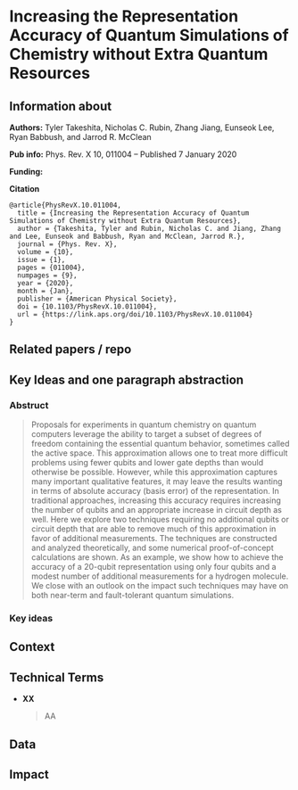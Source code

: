 # Increasing the Representation Accuracy of Quantum Simulations of Chemistry without Extra Quantum Resources

## Information about
**Authors:**
Tyler Takeshita, Nicholas C. Rubin, Zhang Jiang, Eunseok Lee, Ryan Babbush, and Jarrod R. McClean

**Pub info:**
Phys. Rev. X 10, 011004 – Published 7 January 2020

**Funding:**


**Citation**
```
@article{PhysRevX.10.011004,
  title = {Increasing the Representation Accuracy of Quantum Simulations of Chemistry without Extra Quantum Resources},
  author = {Takeshita, Tyler and Rubin, Nicholas C. and Jiang, Zhang and Lee, Eunseok and Babbush, Ryan and McClean, Jarrod R.},
  journal = {Phys. Rev. X},
  volume = {10},
  issue = {1},
  pages = {011004},
  numpages = {9},
  year = {2020},
  month = {Jan},
  publisher = {American Physical Society},
  doi = {10.1103/PhysRevX.10.011004},
  url = {https://link.aps.org/doi/10.1103/PhysRevX.10.011004}
}
```

## Related papers / repo


## Key Ideas and one paragraph abstraction

### Abstruct
> Proposals for experiments in quantum chemistry on quantum computers leverage the ability to target a subset of degrees of freedom containing the essential quantum behavior, sometimes called the active space. This approximation allows one to treat more difficult problems using fewer qubits and lower gate depths than would otherwise be possible. However, while this approximation captures many important qualitative features, it may leave the results wanting in terms of absolute accuracy (basis error) of the representation. In traditional approaches, increasing this accuracy requires increasing the number of qubits and an appropriate increase in circuit depth as well. Here we explore two techniques requiring no additional qubits or circuit depth that are able to remove much of this approximation in favor of additional measurements. The techniques are constructed and analyzed theoretically, and some numerical proof-of-concept calculations are shown. As an example, we show how to achieve the accuracy of a 20-qubit representation using only four qubits and a modest number of additional measurements for a hydrogen molecule. We close with an outlook on the impact such techniques may have on both near-term and fault-tolerant quantum simulations.

### Key ideas

## Context

## Technical Terms
- **XX**
  > AA

## Data

## Impact

